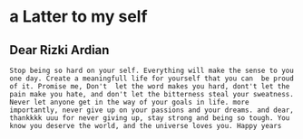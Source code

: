 # a Latter to my self

## Dear Rizki Ardian
``Stop being so hard on your self. Everything will make the sense to you one day. Create a meaningfull life for yourself that you can  be proud of it.
Promise me,
Don't  let the word makes you hard, dont't let the pain make you hate, and don't let the bitterness steal your sweatness.
Never let anyone get in the way of your goals in life.
more importantly, never give up on your passions and your dreams.
and dear,
thankkkk uuu for never giving up, stay strong and being so tough. You know you deserve the world, and the universe loves you.
Happy years``
